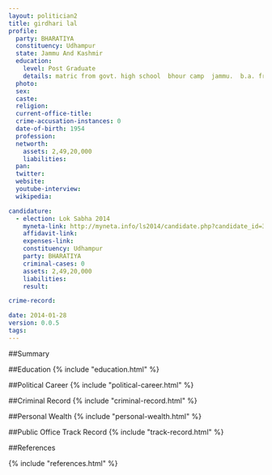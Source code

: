 ```yaml
---
layout: politician2
title: girdhari lal
profile: 
  party: BHARATIYA
  constituency: Udhampur
  state: Jammu And Kashmir
  education: 
    level: Post Graduate
    details: matric from govt. high school  bhour camp  jammu.  b.a. from m.a.m. college  (1969 1973)   m.sc. (mathematical statistics) punjabi university  chandigrah (1973 1975)
  photo: 
  sex: 
  caste: 
  religion: 
  current-office-title: 
  crime-accusation-instances: 0
  date-of-birth: 1954
  profession: 
  networth: 
    assets: 2,49,20,000
    liabilities: 
  pan: 
  twitter: 
  website: 
  youtube-interview: 
  wikipedia: 

candidature: 
  - election: Lok Sabha 2014
    myneta-link: http://myneta.info/ls2014/candidate.php?candidate_id=3897
    affidavit-link: 
    expenses-link: 
    constituency: Udhampur 
    party: BHARATIYA
    criminal-cases: 0
    assets: 2,49,20,000
    liabilities: 
    result:  

crime-record: 

date: 2014-01-28
version: 0.0.5
tags: 
---
```

##Summary


##Education
{% include "education.html" %}


##Political Career
{% include "political-career.html" %}


##Criminal Record
{% include "criminal-record.html" %}


##Personal Wealth
{% include "personal-wealth.html" %}


##Public Office Track Record
{% include "track-record.html" %}


##References


{% include "references.html" %}